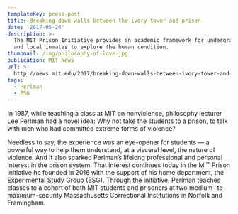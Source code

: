 ```yaml
---
templateKey: press-post
title: Breaking down walls between the ivory tower and prison
date: '2017-05-24'
description: >-
  The MIT Prison Initiative provides an academic framework for undergraduates
  and local inmates to explore the human condition.
thumbnail: /img/philosophy-of-love.jpg
publication: MIT News
url: >-
  http://news.mit.edu/2017/breaking-down-walls-between-ivory-tower-and-prison-0524
tags:
  - Perlman
  - ESG
---
```

In 1987, while teaching a class at MIT on nonviolence, philosophy lecturer Lee Perlman had a novel idea: Why not take the students to a prison, to talk with men who had committed extreme forms of violence?

Needless to say, the experience was an eye-opener for students — a powerful way to help them understand, at a visceral level, the nature of violence. And it also sparked Perlman’s lifelong professional and personal interest in the prison system. That interest continues today in the MIT Prison Initiative he founded in 2016 with the support of his home department, the Experimental Study Group (ESG). Through the initiative, Perlman teaches classes to a cohort of both MIT students and prisoners at two medium- to maximum-security Massachusetts Correctional Institutions in Norfolk and Framingham.
